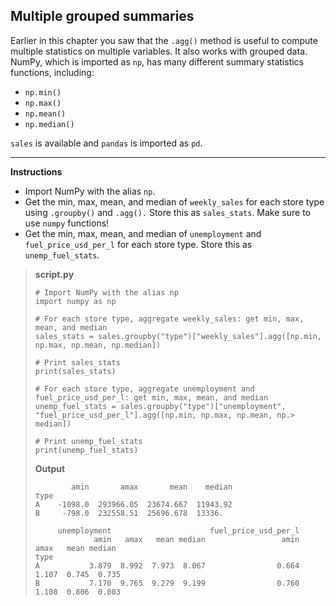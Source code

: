 ## Multiple grouped summaries

Earlier in this chapter you saw that the `.agg()` method is useful to compute multiple statistics on multiple variables. It also works with grouped data. NumPy, which is imported as `np`, has many different summary statistics functions, including:

* `np.min()`
* `np.max()`
* `np.mean()`
* `np.median()`

`sales` is available and `pandas` is imported as `pd`.

<hr>

**Instructions**

* Import NumPy with the alias `np`.
* Get the min, max, mean, and median of `weekly_sales` for each store type using `.groupby()` and `.agg().` Store this as `sales_stats`. Make sure to use `numpy` functions!
* Get the min, max, mean, and median of `unemployment` and `fuel_price_usd_per_l` for each store type. Store this as `unemp_fuel_stats`.


> **script.py**
> ```
> # Import NumPy with the alias np
> import numpy as np
>
> # For each store type, aggregate weekly_sales: get min, max, mean, and median
> sales_stats = sales.groupby("type")["weekly_sales"].agg([np.min, np.max, np.mean, np.median])
>
> # Print sales_stats
> print(sales_stats)
>
> # For each store type, aggregate unemployment and fuel_price_usd_per_l: get min, max, mean, and median
> unemp_fuel_stats = sales.groupby("type")["unemployment", "fuel_price_usd_per_l"].agg([np.min, np.max, np.mean, np.> median])
>
> # Print unemp_fuel_stats
> print(unemp_fuel_stats)
> ```
>
> **Output**
> ```
>         amin       amax       mean    median
> type
> A    -1098.0  293966.05  23674.667  11943.92
> B     -798.0  232558.51  25696.678  13336.
>
>      unemployment                      fuel_price_usd_per_l
>              amin   amax   mean median                 amin   amax   mean median
> type
> A           3.879  8.992  7.973  8.067                0.664  1.107  0.745  0.735
> B           7.170  9.765  9.279  9.199                0.760  1.108  0.806  0.803
> ```